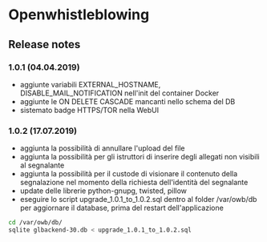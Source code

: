 # Openwhistleblowing

## Release notes

### 1.0.1 (04.04.2019)
- aggiunte variabili EXTERNAL_HOSTNAME, DISABLE_MAIL_NOTIFICATION nell'init del container Docker
- aggiunte le ON DELETE CASCADE mancanti nello schema del DB
- sistemato badge HTTPS/TOR nella WebUI

### 1.0.2 (17.07.2019)
- aggiunta la possibilità di annullare l'upload del file
- aggiunta la possibilità per gli istruttori di inserire degli allegati non visibili al segnalante
- aggiunta la possibilità per il custode di visionare il contenuto della segnalazione nel momento della richiesta dell'identità del segnalante
- update delle librerie python-gnupg, twisted, pillow
- eseguire lo script upgrade_1.0.1_to_1.0.2.sql dentro al folder /var/owb/db per aggiornare il database, prima del restart dell'applicazione
```bash
cd /var/owb/db/
sqlite glbackend-30.db < upgrade_1.0.1_to_1.0.2.sql
```
